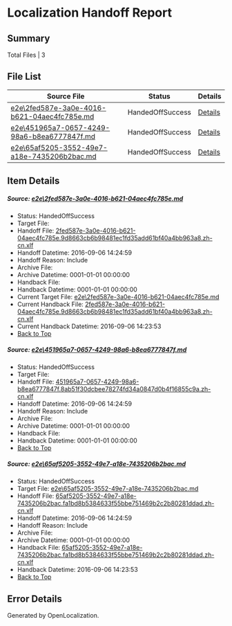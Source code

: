 # <a name='report-top'></a> Localization Handoff Report

## Summary
 Total Files | 3

## File List
 Source File | Status | Details 
 ----------- | ------ | ------- 
 [e2e\2fed587e-3a0e-4016-b621-04aec4fc785e.md](https://github.com/OpenLocalizationTestOrg/ol-test0/blob/9019d6330c62c2e8252497d13ba14f1fa2575782/e2e/2fed587e-3a0e-4016-b621-04aec4fc785e.md) | HandedOffSuccess | [Details](#9aaec3a9a79940760962fc60065a354ad5f136771)
 [e2e\451965a7-0657-4249-98a6-b8ea6777847f.md](https://github.com/OpenLocalizationTestOrg/ol-test0/blob/81c9995389965b7f130ff57d176ebc9240b9717f/e2e/451965a7-0657-4249-98a6-b8ea6777847f.md) | HandedOffSuccess | [Details](#9e3c9cee949973e286ccca46d22759a172357d022)
 [e2e\65af5205-3552-49e7-a18e-7435206b2bac.md](https://github.com/OpenLocalizationTestOrg/ol-test0/blob/ecce3ef56cede967168181687a3263cc5666ada3/e2e/65af5205-3552-49e7-a18e-7435206b2bac.md) | HandedOffSuccess | [Details](#a82a741ab29658628a73ba0d310824811926b7b13)

## Item Details
##### <a name='9aaec3a9a79940760962fc60065a354ad5f136771'></a> Source: [e2e\2fed587e-3a0e-4016-b621-04aec4fc785e.md](https://github.com/OpenLocalizationTestOrg/ol-test0/blob/9019d6330c62c2e8252497d13ba14f1fa2575782/e2e/2fed587e-3a0e-4016-b621-04aec4fc785e.md)
* Status: HandedOffSuccess
* Target File: 
* Handoff File: [2fed587e-3a0e-4016-b621-04aec4fc785e.9d8663cb6b98481ec1fd35add61bf40a4bb963a8.zh-cn.xlf](https://github.com/OpenLocalizationTestOrg/ol-test0-handoff/blob/66d6b4e899a9589dc9de0f3942eee9988c509704/ol-handoff/OpenLocalizationTestOrg/ol-test0-zhcn/ci/mt/2fed587e-3a0e-4016-b621-04aec4fc785e.9d8663cb6b98481ec1fd35add61bf40a4bb963a8.zh-cn.xlf)
* Handoff Datetime: 2016-09-06 14:24:59
* Handoff Reason: Include
* Archive File: 
* Archive Datetime: 0001-01-01 00:00:00
* Handback File: 
* Handback Datetime: 0001-01-01 00:00:00
* Current Target File: [e2e\2fed587e-3a0e-4016-b621-04aec4fc785e.md](https://github.com/OpenLocalizationTestOrg/ol-test0-zhcn/blob/5dbdc96235135643593bea53dec707c05e80b2ea/e2e/2fed587e-3a0e-4016-b621-04aec4fc785e.md)
* Current Handback File: [2fed587e-3a0e-4016-b621-04aec4fc785e.9d8663cb6b98481ec1fd35add61bf40a4bb963a8.zh-cn.xlf](https://github.com/OpenLocalizationTestOrg/ol-test0-handback/blob/3981eb88c8d635fd20f2201b76c584d58cd2d10a/ol-handback/OpenLocalizationTestOrg/ol-test0-zhcn/ci/ht/2fed587e-3a0e-4016-b621-04aec4fc785e.9d8663cb6b98481ec1fd35add61bf40a4bb963a8.zh-cn.xlf)
* Current Handback Datetime: 2016-09-06 14:23:53
* [Back to Top](#report-top)

##### <a name='9e3c9cee949973e286ccca46d22759a172357d022'></a> Source: [e2e\451965a7-0657-4249-98a6-b8ea6777847f.md](https://github.com/OpenLocalizationTestOrg/ol-test0/blob/81c9995389965b7f130ff57d176ebc9240b9717f/e2e/451965a7-0657-4249-98a6-b8ea6777847f.md)
* Status: HandedOffSuccess
* Target File: 
* Handoff File: [451965a7-0657-4249-98a6-b8ea6777847f.8ab51f30dcbee78274fd34a0847d0b4f16855c9a.zh-cn.xlf](https://github.com/OpenLocalizationTestOrg/ol-test0-handoff/blob/66d6b4e899a9589dc9de0f3942eee9988c509704/ol-handoff/OpenLocalizationTestOrg/ol-test0-zhcn/ci/mt/451965a7-0657-4249-98a6-b8ea6777847f.8ab51f30dcbee78274fd34a0847d0b4f16855c9a.zh-cn.xlf)
* Handoff Datetime: 2016-09-06 14:24:59
* Handoff Reason: Include
* Archive File: 
* Archive Datetime: 0001-01-01 00:00:00
* Handback File: 
* Handback Datetime: 0001-01-01 00:00:00
* [Back to Top](#report-top)

##### <a name='a82a741ab29658628a73ba0d310824811926b7b13'></a> Source: [e2e\65af5205-3552-49e7-a18e-7435206b2bac.md](https://github.com/OpenLocalizationTestOrg/ol-test0/blob/ecce3ef56cede967168181687a3263cc5666ada3/e2e/65af5205-3552-49e7-a18e-7435206b2bac.md)
* Status: HandedOffSuccess
* Target File: [e2e\65af5205-3552-49e7-a18e-7435206b2bac.md](https://github.com/OpenLocalizationTestOrg/ol-test0-zhcn/blob/5dbdc96235135643593bea53dec707c05e80b2ea/e2e/65af5205-3552-49e7-a18e-7435206b2bac.md)
* Handoff File: [65af5205-3552-49e7-a18e-7435206b2bac.fa1bd8b5384633f55bbe751469b2c2b80281ddad.zh-cn.xlf](https://github.com/OpenLocalizationTestOrg/ol-test0-handoff/blob/66d6b4e899a9589dc9de0f3942eee9988c509704/ol-handoff/OpenLocalizationTestOrg/ol-test0-zhcn/ci/mt/65af5205-3552-49e7-a18e-7435206b2bac.fa1bd8b5384633f55bbe751469b2c2b80281ddad.zh-cn.xlf)
* Handoff Datetime: 2016-09-06 14:24:59
* Handoff Reason: Include
* Archive File: 
* Archive Datetime: 0001-01-01 00:00:00
* Handback File: [65af5205-3552-49e7-a18e-7435206b2bac.fa1bd8b5384633f55bbe751469b2c2b80281ddad.zh-cn.xlf](https://github.com/OpenLocalizationTestOrg/ol-test0-handback/blob/3981eb88c8d635fd20f2201b76c584d58cd2d10a/ol-handback/OpenLocalizationTestOrg/ol-test0-zhcn/ci/ht/65af5205-3552-49e7-a18e-7435206b2bac.fa1bd8b5384633f55bbe751469b2c2b80281ddad.zh-cn.xlf)
* Handback Datetime: 2016-09-06 14:23:53
* [Back to Top](#report-top)


## Error Details

Generated by OpenLocalization.
